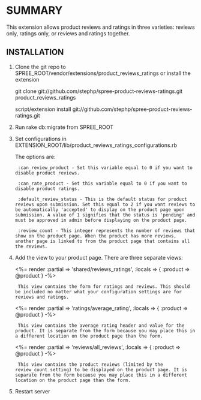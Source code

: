 SUMMARY
======

This extension allows product reviews and ratings in three varieties: reviews only, ratings only, or reviews and ratings together.

INSTALLATION
------------

1. Clone the git repo to SPREE_ROOT/vendor/extensions/product_reviews_ratings or install the extension

    git clone git://github.com/stephp/spree-product-reviews-ratings.git product_reviews_ratings

    script/extension install git://github.com/stephp/spree-product-reviews-ratings.git

2. Run rake db:migrate from SPREE_ROOT

3. Set configurations in EXTENSION_ROOT/lib/product_reviews_ratings_configurations.rb

    The options are:

        :can_review_product - Set this variable equal to 0 if you want to disable product reviews.

        :can_rate_product - Set this variable equal to 0 if you want to disable product ratings.

        :default_review_status - This is the default status for product reviews upon submission. Set this equal to 2 if you want reviews to be automatically 'accepted' to display on the product page upon submission. A value of 1 signifies that the status is 'pending' and must be approved in admin before displaying on the product page.

        :review_count - This integer represents the number of reviews that show on the product page. When the product has more reviews, another page is linked to from the product page that contains all the reviews.

4. Add the view to your product page. There are three separate views:

    <%= render :partial => 'shared/reviews_ratings', :locals => { :product => @product } -%>

        This view contains the form for ratings and reviews. This should be included no matter what your configuration settings are for reviews and ratings.

    <%= render :partial => 'ratings/average_rating', :locals => { :product => @product } -%>

        This view contains the average rating header and value for the product. It is separate from the form because you may place this in a different location on the product page than the form.

    <%= render :partial => 'reviews/all_reviews', :locals => { :product => @product } -%>

        This view contains the product reviews (limited by the review_count setting) to be displayed on the product page. It is separate from the form because you may place this in a different location on the product page than the form. 

5. Restart server
